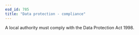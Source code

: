 ```yaml
---
esd_id: 785
title: "Data protection - compliance"
---
```


A local authority must comply with the Data Protection Act 1998.

